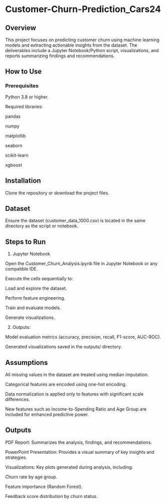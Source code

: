 # Customer-Churn-Prediction_Cars24
## Overview

This project focuses on predicting customer churn using machine learning models and extracting actionable insights from the dataset. The deliverables include a Jupyter Notebook/Python script, visualizations, and reports summarizing findings and recommendations.

## How to Use

### Prerequisites

Python 3.8 or higher.

Required libraries:

pandas

numpy

matplotlib

seaborn

scikit-learn

xgboost

## Installation

Clone the repository or download the project files.

## Dataset

Ensure the dataset (customer_data_1000.csv) is located in the same directory as the script or notebook.

## Steps to Run

1. Jupyter Notebook

Open the Customer_Churn_Analysis.ipynb file in Jupyter Notebook or any compatible IDE.

Execute the cells sequentially to:

Load and explore the dataset.

Perform feature engineering.

Train and evaluate models.

Generate visualizations.

2. Outputs:

Model evaluation metrics (accuracy, precision, recall, F1-score, AUC-ROC).

Generated visualizations saved in the outputs/ directory.

## Assumptions

All missing values in the dataset are treated using median imputation.

Categorical features are encoded using one-hot encoding.

Data normalization is applied only to features with significant scale differences.

New features such as Income-to-Spending Ratio and Age Group are included for enhanced predictive power.

## Outputs

PDF Report: Summarizes the analysis, findings, and recommendations.

PowerPoint Presentation: Provides a visual summary of key insights and strategies.

Visualizations: Key plots generated during analysis, including:

Churn rate by age group.

Feature importance (Random Forest).

Feedback score distribution by churn status.
